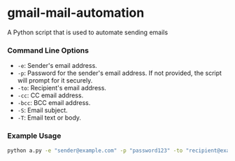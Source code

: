 # gmail-mail-automation
A Python script that is used to automate sending emails
### Command Line Options

- `-e`: Sender's email address.
- `-p`: Password for the sender's email address. If not provided, the script will prompt for it securely.
- `-to`: Recipient's email address.
- `-cc`: CC email address.
- `-bcc`: BCC email address.
- `-S`: Email subject.
- `-T`: Email text or body.

### Example Usage

```bash
python a.py -e "sender@example.com" -p "password123" -to "recipient@example.com" -S "Subject" -T "Hello, this is the email body."
